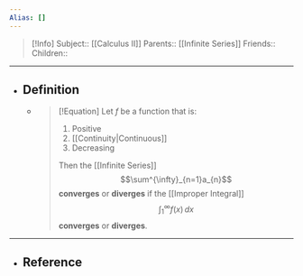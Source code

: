 ```yaml
---
Alias: []
---
```

> [!Info]
> Subject:: [[Calculus II]]
> Parents:: [[Infinite Series]]
> Friends:: 
> Children:: 
---
- ## Definition
	- > [!Equation]
	  > Let $f$ be a function that is:
	  > 1. Positive
	  > 2. [[Continuity|Continuous]]
	  > 3. Decreasing
	  > 
	  > Then the [[Infinite Series]] $$\sum^{\infty}_{n=1}a_{n}$$ **converges** or **diverges** if the [[Improper Integral]] $$\int_{1}^{\infty} f(x) \, dx$$ **converges** or **diverges**.
---
- ## Reference